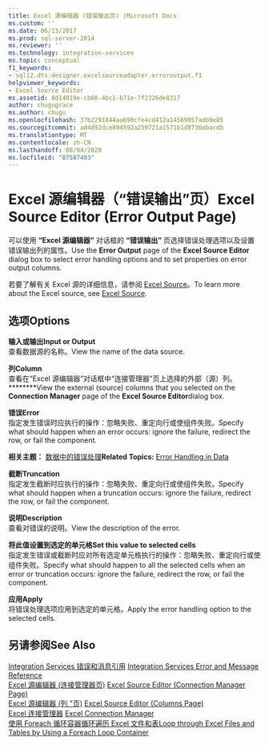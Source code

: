 ```yaml
---
title: Excel 源编辑器 (错误输出页) |Microsoft Docs
ms.custom: ''
ms.date: 06/13/2017
ms.prod: sql-server-2014
ms.reviewer: ''
ms.technology: integration-services
ms.topic: conceptual
f1_keywords:
- sql12.dts.designer.excelsourceadapter.erroroutput.f1
helpviewer_keywords:
- Excel Source Editor
ms.assetid: 8d14019e-cb60-4bc1-b71e-7f2326de8317
author: chugugrace
ms.author: chugu
ms.openlocfilehash: 37b2291844aa690cfe4cd412a14569057adb9e85
ms.sourcegitcommit: ad4d92dce894592a259721a1571b1d8736abacdb
ms.translationtype: MT
ms.contentlocale: zh-CN
ms.lasthandoff: 08/04/2020
ms.locfileid: "87587493"
---
```

# <a name="excel-source-editor-error-output-page"></a><span data-ttu-id="a3bd9-102">Excel 源编辑器（“错误输出”页）</span><span class="sxs-lookup"><span data-stu-id="a3bd9-102">Excel Source Editor (Error Output Page)</span></span>
  <span data-ttu-id="a3bd9-103">可以使用 **“Excel 源编辑器”** 对话框的 **“错误输出”** 页选择错误处理选项以及设置错误输出列的属性。</span><span class="sxs-lookup"><span data-stu-id="a3bd9-103">Use the **Error Output** page of the **Excel Source Editor** dialog box to select error handling options and to set properties on error output columns.</span></span>  
  
 <span data-ttu-id="a3bd9-104">若要了解有关 Excel 源的详细信息，请参阅 [Excel Source](data-flow/excel-source.md)。</span><span class="sxs-lookup"><span data-stu-id="a3bd9-104">To learn more about the Excel source, see [Excel Source](data-flow/excel-source.md).</span></span>  
  
## <a name="options"></a><span data-ttu-id="a3bd9-105">选项</span><span class="sxs-lookup"><span data-stu-id="a3bd9-105">Options</span></span>  
 <span data-ttu-id="a3bd9-106">**输入或输出**</span><span class="sxs-lookup"><span data-stu-id="a3bd9-106">**Input or Output**</span></span>  
 <span data-ttu-id="a3bd9-107">查看数据源的名称。</span><span class="sxs-lookup"><span data-stu-id="a3bd9-107">View the name of the data source.</span></span>  
  
 <span data-ttu-id="a3bd9-108">**列**</span><span class="sxs-lookup"><span data-stu-id="a3bd9-108">**Column**</span></span>  
 <span data-ttu-id="a3bd9-109">查看在“Excel 源编辑器”对话框中“连接管理器”页上选择的外部（源）列。\*\*\*\*\*\*\*\*</span><span class="sxs-lookup"><span data-stu-id="a3bd9-109">View the external (source) columns that you selected on the **Connection Manager** page of the **Excel Source Editor**dialog box.</span></span>  
  
 <span data-ttu-id="a3bd9-110">**错误**</span><span class="sxs-lookup"><span data-stu-id="a3bd9-110">**Error**</span></span>  
 <span data-ttu-id="a3bd9-111">指定发生错误时应执行的操作：忽略失败、重定向行或使组件失败。</span><span class="sxs-lookup"><span data-stu-id="a3bd9-111">Specify what should happen when an error occurs: ignore the failure, redirect the row, or fail the component.</span></span>  
  
 <span data-ttu-id="a3bd9-112">**相关主题：** [数据中的错误处理](data-flow/error-handling-in-data.md)</span><span class="sxs-lookup"><span data-stu-id="a3bd9-112">**Related Topics:** [Error Handling in Data](data-flow/error-handling-in-data.md)</span></span>  
  
 <span data-ttu-id="a3bd9-113">**截断**</span><span class="sxs-lookup"><span data-stu-id="a3bd9-113">**Truncation**</span></span>  
 <span data-ttu-id="a3bd9-114">指定发生截断时应执行的操作：忽略失败、重定向行或使组件失败。</span><span class="sxs-lookup"><span data-stu-id="a3bd9-114">Specify what should happen when a truncation occurs: ignore the failure, redirect the row, or fail the component.</span></span>  
  
 <span data-ttu-id="a3bd9-115">**说明**</span><span class="sxs-lookup"><span data-stu-id="a3bd9-115">**Description**</span></span>  
 <span data-ttu-id="a3bd9-116">查看对错误的说明。</span><span class="sxs-lookup"><span data-stu-id="a3bd9-116">View the description of the error.</span></span>  
  
 <span data-ttu-id="a3bd9-117">**将此值设置到选定的单元格**</span><span class="sxs-lookup"><span data-stu-id="a3bd9-117">**Set this value to selected cells**</span></span>  
 <span data-ttu-id="a3bd9-118">指定发生错误或截断时应对所有选定单元格执行的操作：忽略失败、重定向行或使组件失败。</span><span class="sxs-lookup"><span data-stu-id="a3bd9-118">Specify what should happen to all the selected cells when an error or truncation occurs: ignore the failure, redirect the row, or fail the component.</span></span>  
  
 <span data-ttu-id="a3bd9-119">**应用**</span><span class="sxs-lookup"><span data-stu-id="a3bd9-119">**Apply**</span></span>  
 <span data-ttu-id="a3bd9-120">将错误处理选项应用到选定的单元格。</span><span class="sxs-lookup"><span data-stu-id="a3bd9-120">Apply the error handling option to the selected cells.</span></span>  
  
## <a name="see-also"></a><span data-ttu-id="a3bd9-121">另请参阅</span><span class="sxs-lookup"><span data-stu-id="a3bd9-121">See Also</span></span>  
 <span data-ttu-id="a3bd9-122">[Integration Services 错误和消息引用](../../2014/integration-services/integration-services-error-and-message-reference.md) </span><span class="sxs-lookup"><span data-stu-id="a3bd9-122">[Integration Services Error and Message Reference](../../2014/integration-services/integration-services-error-and-message-reference.md) </span></span>  
 <span data-ttu-id="a3bd9-123">[Excel 源编辑器 &#40;连接管理器页&#41;](../../2014/integration-services/excel-source-editor-connection-manager-page.md) </span><span class="sxs-lookup"><span data-stu-id="a3bd9-123">[Excel Source Editor &#40;Connection Manager Page&#41;](../../2014/integration-services/excel-source-editor-connection-manager-page.md) </span></span>  
 <span data-ttu-id="a3bd9-124">[Excel 源编辑器 &#40;列 "页&#41;](../../2014/integration-services/excel-source-editor-columns-page.md) </span><span class="sxs-lookup"><span data-stu-id="a3bd9-124">[Excel Source Editor &#40;Columns Page&#41;](../../2014/integration-services/excel-source-editor-columns-page.md) </span></span>  
 <span data-ttu-id="a3bd9-125">[Excel 连接管理器](connection-manager/excel-connection-manager.md) </span><span class="sxs-lookup"><span data-stu-id="a3bd9-125">[Excel Connection Manager](connection-manager/excel-connection-manager.md) </span></span>  
 [<span data-ttu-id="a3bd9-126">使用 Foreach 循环容器循环遍历 Excel 文件和表</span><span class="sxs-lookup"><span data-stu-id="a3bd9-126">Loop through Excel Files and Tables by Using a Foreach Loop Container</span></span>](control-flow/foreach-loop-container.md)  
  
  
